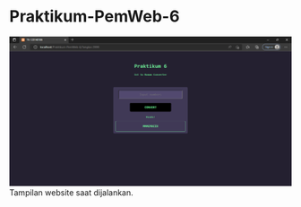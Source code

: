 # Praktikum-PemWeb-6
<img src='Assets/Images/Screenshot.PNG' alt='Tampilan website'>
Tampilan website saat dijalankan.